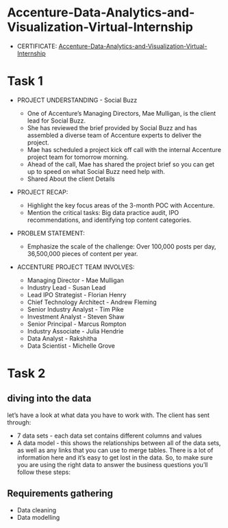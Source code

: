 # Accenture-Data-Analytics-and-Visualization-Virtual-Internship

 * CERTIFICATE:
[Accenture-Data-Analytics-and-Visualization-Virtual-Internship](https://forage-uploads-prod.s3.amazonaws.com/completion-certificates/Accenture%20North%20America/hzmoNKtzvAzXsEqx8_Accenture%20North%20America_zTRKYQuCprSMxiDjC_1702473090916_completion_certificate.pdf)

# Task 1

* PROJECT UNDERSTANDING - Social Buzz
   * One of Accenture’s Managing Directors, Mae Mulligan, is the client lead for Social Buzz.
   * She has reviewed the brief provided by Social Buzz and has assembled a diverse team of Accenture experts to deliver the project.
   * Mae has scheduled a project kick off call with the internal Accenture project team for tomorrow morning.
   * Ahead of the call, Mae has shared the project brief so you can get up to speed on what Social Buzz need help with.
   * Shared About the client Details
  
* PROJECT RECAP:
   * Highlight the key focus areas of the 3-month POC with Accenture.
   * Mention the critical tasks: Big data practice audit, IPO recommendations, and identifying top content categories.

* PROBLEM STATEMENT:
   * Emphasize the scale of the challenge: Over 100,000 posts per day, 36,500,000 pieces of content per year.
 
* ACCENTURE PROJECT TEAM INVOLVES:
  * Managing Director - Mae Mulligan
  * Industry Lead - Susan Lead
  * Lead IPO Strategist - Florian Henry
  * Chief Technology Architect - Andrew Fleming
  * Senior Industry Analyst - Tim Pike
  * Investment Analyst - Steven Shaw
  * Senior Principal - Marcus Rompton
  * Industry Associate - Julia Hendrie
  * Data Analyst - Rakshitha
  * Data Scientist - Michelle Grove

# Task 2

## diving into the data
let’s have a look at what data you have to work with. The client has sent through:
 * 7 data sets - each data set contains different columns and values
 * A data model - this shows the relationships between all of the data sets, as well as any links that you can use to merge tables.
There is a lot of information here and it’s easy to get lost in the data. So, to make sure you are using the right data to answer the business questions you’ll follow these steps:
## Requirements gathering
 * Data cleaning
 * Data modelling

















